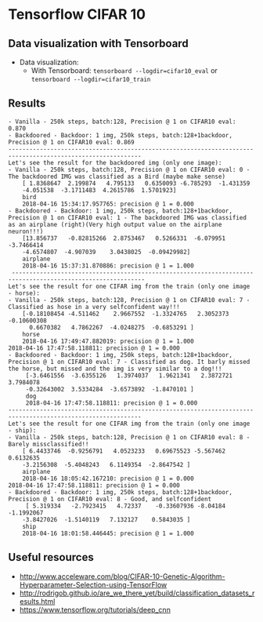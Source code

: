 # Tensorflow CIFAR 10
## Data visualization with Tensorboard
- Data visualization: 
    - With Tensorboard: `tensorboard --logdir=cifar10_eval` or `tensorboard --logdir=cifar10_train`

## Results
    - Vanilla - 250k steps, batch:128, Precision @ 1 on CIFAR10 eval: 0.870 
    - Backdoored - Backdoor: 1 img, 250k steps, batch:128+1backdoor, Precision @ 1 on CIFAR10 eval: 0.869
    ------------------------------------------------------------------------------------------------------------
    Let's see the result for the backdoored img (only one image):
    - Vanilla - 250k steps, batch:128, Precision @ 1 on CIFAR10 eval: 0 - The backdoored IMG was classified as a Bird (maybe make sense) 
        [ 1.8368647  2.199874   4.795133   0.6350093 -6.785293  -1.431359
        -4.051538  -3.1711483  4.2615786  1.5701923]
        bird
        2018-04-16 15:34:17.957765: precision @ 1 = 0.000
    - Backdoored - Backdoor: 1 img, 250k steps, batch:128+1backdoor, Precision @ 1 on CIFAR10 eval: 1 - The backdoored IMG was classified as an airplane (right)(Very high output value on the airplane neuron!!!) 
        [13.856737   -0.82815266  2.8753467   0.5266331  -6.079951   -3.7466414
        -4.6574807  -4.907039    3.0438025  -0.09429982]
        airplane
        2018-04-16 15:37:31.870886: precision @ 1 = 1.000
     ------------------------------------------------------------------------------------------------------------
    Let's see the result for one CIFAR img from the train (only one image - horse):
    - Vanilla - 250k steps, batch:128, Precision @ 1 on CIFAR10 eval: 7 - Classified as hose in a very selfconfident way!!!
        [-0.18108454 -4.511462    2.9667552  -1.3324765   2.3052373  -0.10600308
          0.6670382   4.7862267  -4.0248275  -0.6853291 ]
        horse
        2018-04-16 17:49:47.882019: precision @ 1 = 1.000
    2018-04-16 17:47:58.118811: precision @ 1 = 0.000
    - Backdoored - Backdoor: 1 img, 250k steps, batch:128+1backdoor, Precision @ 1 on CIFAR10 eval: 7 - Classified as dog. It barly missed the horse, but missed and the img is very similar to a dog!!!
         [-3.6461556  -3.6355126   1.3974037   1.9621341   2.3872721   3.7984078
         -0.32643002  3.5334284  -3.6573892  -1.8470101 ]
         dog
         2018-04-16 17:47:58.118811: precision @ 1 = 0.000
    ------------------------------------------------------------------------------------------------------------
    Let's see the result for one CIFAR img from the train (only one image - ship):
    - Vanilla - 250k steps, batch:128, Precision @ 1 on CIFAR10 eval: 8 - Barely missclassified!! 
        [ 6.4433746  -0.9256791   4.0523233   0.69675523 -5.567462    0.6132635
        -3.2156308  -5.4048243   6.1149354  -2.8647542 ]
        airplane
        2018-04-16 18:05:42.167210: precision @ 1 = 0.000
    2018-04-16 17:47:58.118811: precision @ 1 = 0.000
    - Backdoored - Backdoor: 1 img, 250k steps, batch:128+1backdoor, Precision @ 1 on CIFAR10 eval: 8 - Good, and selfconfident
         [ 5.319334   -2.7923415   4.72337    -0.33607936 -8.04184    -1.1992067
        -3.8427026  -1.5140119   7.132127    0.5843035 ]
        ship
        2018-04-16 18:01:58.446445: precision @ 1 = 1.000


    
## Useful resources
- http://www.acceleware.com/blog/CIFAR-10-Genetic-Algorithm-Hyperparameter-Selection-using-TensorFlow
- http://rodrigob.github.io/are_we_there_yet/build/classification_datasets_results.html
- https://www.tensorflow.org/tutorials/deep_cnn